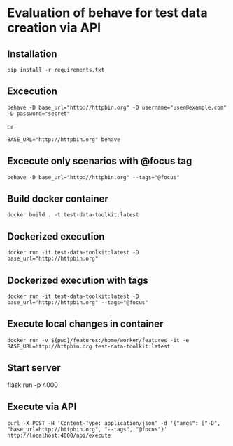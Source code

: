 # Evaluation of behave for test data creation via API

## Installation
```shell
pip install -r requirements.txt
```

## Excecution
```
behave -D base_url="http://httpbin.org" -D username="user@example.com" -D password="secret"
```
or
```
BASE_URL="http://httpbin.org" behave
```

## Excecute only scenarios with @focus tag
```shell
behave -D base_url="http://httpbin.org" --tags="@focus"
```

## Build docker container
```shell
docker build . -t test-data-toolkit:latest
```

## Dockerized execution
```shell
docker run -it test-data-toolkit:latest -D base_url="http://httpbin.org"
```

## Dockerized execution with tags
```shell
docker run -it test-data-toolkit:latest -D base_url="http://httpbin.org" --tags="@focus"
```

## Execute local changes in container
```shell
docker run -v ${pwd}/features:/home/worker/features -it -e BASE_URL=http://httpbin.org test-data-toolkit:latest
```

## Start server
flask run -p 4000

## Execute via API
```
curl -X POST -H 'Content-Type: application/json' -d '{"args": ["-D", "base_url=http://httpbin.org", "--tags", "@focus"}' http://localhost:4000/api/execute
```